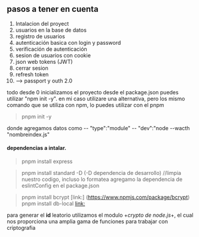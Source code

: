 ## pasos a tener en cuenta

1. Intalacion del proyect
2. usuarios en la base de datos
3. registro de usuarios
4. autenticación basica con login y password
5. verificación de autenticación
6. sesion de usuarios con cookie
7. json web tokens (JWT)
8. cerrar sesion
9. refresh token
11. --> passport y outh 2.0

todo desde 0
inicializamos el proyecto desde el package.json
 puedes utilizar "npm init -y". en mi caso utilizare una alternativa, pero los mismo comando que se utiliza con npm, lo puedes utilizar con el pnpm 

> pnpm init -y

donde agregamos datos como 
-- "type":"module" 
-- "dev":"node --wacth "nombreindex.js"

#### dependencias a intalar.
> pnpm install express

> pnpm install standard -D (-D dependencia de desarrollo) //limpia nuestro codigo, incluso lo formatea
agregamo la dependencia de eslintConfig en el package.json

> pnpm install bcrypt [link:] (https://www.npmjs.com/package/bcrypt)
> pnpm install db-local [link:](https://www.npmjs.com/package/db-local)

para generar el **id** leatorio utilizamos el modulo +*crypto de node.js*+, el cual nos proporciona una amplia gama de funciones para trabajar con criptografia 
